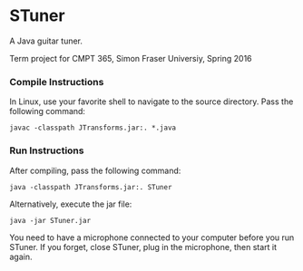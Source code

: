 STuner
======

A Java guitar tuner.

Term project for CMPT 365, Simon Fraser Universiy, Spring 2016

### Compile Instructions

In Linux, use your favorite shell to navigate to the source directory. Pass the following command:

`javac -classpath JTransforms.jar:. *.java`

### Run Instructions

After compiling, pass the following command:

`java -classpath JTransforms.jar:. STuner`

Alternatively, execute the jar file:

`java -jar STuner.jar`

You need to have a microphone connected to your computer before you run STuner. If you forget, close STuner, plug in the microphone, then start it again.


